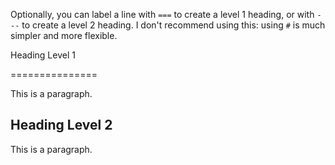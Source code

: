 Optionally, you can label a line with <code>===</code> to create a level 1 heading, or with <code>---</code> to create a level 2 heading. I don't recommend using this: using <code>#</code> is much simpler and more flexible.
<!--break-->Heading Level 1
===============

This is a paragraph.

Heading Level 2
---------------

This is a paragraph.
